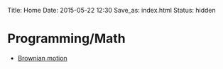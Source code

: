 Title: Home
Date: 2015-05-22 12:30
Save_as: index.html
Status: hidden

# Programming/Math
* [Brownian motion](brownian-motion.html) 
